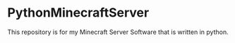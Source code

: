 # PythonMinecraftServer
This repository is for my Minecraft Server Software that is written in python.
